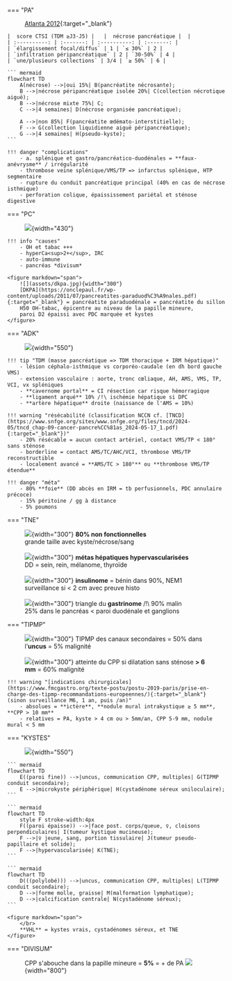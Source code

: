 === "PA"
    <figure markdown="span">
        [Atlanta 2012](https://onclepaul.net/wp-content/uploads/2011/07/pancr%C3%A9atites-Atlanta-r%C3%A9vis%C3%A9-2012FILEminimizer.pdf){:target="_blank"}  
    </figure>

    |  score CTSI (TDM ≥J3-J5) |   |  nécrose pancréatique |  | 
    | :----------: | :-------: | :----------: | :-------: |
    | `élargissement focal/diffus` | 1 | `≤ 30%` | 2 |
    | `infiltration péripancréatique` | 2 | `30-50%` | 4 |
    | `une/plusieurs collections` | 3/4 | `≥ 50%` | 6 |

    ``` mermaid
    flowchart TD
        A(nécrose) -->|oui 15%| B(pancréatite nécrosante);
        B -->|nécrose péripancréatique isolée 20%| C(collection nécrotique aiguë);
        B -->|nécrose mixte 75%| C;
        C -->|4 semaines| D(nécrose organisée pancréatique);

        A -->|non 85%| F(pancréatite œdémato-interstitielle);
        F --> G(collection liquidienne aiguë péripancréatique);
        G -->|4 semaines| H(pseudo-kyste);
    ```

    !!! danger "complications"
        - a. splénique et gastro/pancréatico-duodénales = **faux-anévrysme** / irrégularité
        - thrombose veine splénique/VMS/TP => infarctus splénique, HTP segmentaire
        - rupture du conduit pancréatique principal (40% en cas de nécrose isthmique)
        - perforation colique, épaississement pariétal et sténose digestive


=== "PC"
    <figure markdown="span">
        ![](assets/PC.jpg){width="430"}
    </figure>

    !!! info "causes"
        - OH et tabac +++
        - hyperCa<sup>2+</sup>, IRC
        - auto-immune
        - pancréas *divisum* 

    <figure markdown="span">
        ![](assets/dkpa.jpg){width="300"}
        [DKPA](https://onclepaul.fr/wp-content/uploads/2011/07/pancreatites-paraduod%C3%A9nales.pdf){:target="_blank"} = pancréatite paraduodénale = pancréatite du sillon  
        H50 OH-tabac, épicentre au niveau de la papille mineure,  
        paroi D2 épaissi avec PDC marquée et kystes
    </figure>


=== "ADK"
    <figure markdown="span">
        ![](assets/anatpanc.jpg){width="550"}
    </figure>

    !!! tip "TDM (masse pancréatique => TDM thoracique + IRM hépatique)"
        - lésion céphalo-isthmique vs corporéo-caudale (en dh bord gauche VMS)
        - extension vasculaire : aorte, tronc cœliaque, AH, AMS, VMS, TP, VCI, vx spléniques
        - **cavernome portal** = CI résection car risque hémorragique
        - **ligament arqué** 10% /!\ ischémie hépatique si DPC
        - **artère hépatique** droite (naissance de l'AMS = 10%)

    !!! warning "résécabilité (classification NCCN cf. [TNCD](https://www.snfge.org/sites/www.snfge.org/files/tncd/2024-05/tncd_chap-09-cancer-pancre%CC%81as_2024-05-17_1.pdf){:target="_blank"})"
        - 20% résécable = aucun contact artériel, contact VMS/TP < 180° sans sténose
        - borderline = contact AMS/TC/AHC/VCI, thrombose VMS/TP reconstructible
        - localement avancé = **AMS/TC > 180°** ou **thrombose VMS/TP étendue**

    !!! danger "méta"
        - 80% **foie** (DD abcès en IRM = tb perfusionnels, PDC annulaire précoce)
        - 15% péritoine / gg à distance
        - 5% poumons


=== "TNE"
    <figure markdown="span">
        ![](assets/TNE.jpg){width="300"}
        **80% non fonctionnelles**  
        grande taille avec kyste/nécrose/sang  
        </br>
        ![](assets/metashyper.jpg){width="300"}
        **métas hépatiques hypervascularisées**  
        DD = sein, rein, mélanome, thyroïde  
        </br>
        ![](assets/insulinome.jpg){width="300"}
        **insulinome** = bénin dans 90%, NEM1  
        surveillance si < 2 cm avec preuve histo  
        </br>
        ![](assets/gastrinome.jpg){width="300"}
        triangle du **gastrinome** /!\ 90% malin  
        25% dans le pancréas < paroi duodénale et ganglions
    </figure>  


=== "TIPMP"
    <figure markdown="span">
        ![](assets/tipmp.jpg){width="300"}
        TIPMP des canaux secondaires = 50% dans l'**uncus** = 5% malignité  
        </br>
        ![](assets/tipmpcpp.jpg){width="300"}
        atteinte du CPP si dilatation sans sténose **> 6 mm** = 60% malignité  
    </figure> 

    !!! warning "[indications chirurgicales](https://www.fmcgastro.org/texte-postu/postu-2019-paris/prise-en-charge-des-tipmp-recommandations-europeennes/){:target="_blank"} (sinon surveillance M6, 1 an, puis /an)"
        - absolues = **ictère**, **nodule mural intrakystique ≥ 5 mm**, **CPP > 10 mm**
        - relatives = PA, kyste > 4 cm ou > 5mm/an, CPP 5-9 mm, nodule mural < 5 mm


=== "KYSTES"
    <figure markdown="span">
        ![](assets/kystespanc.jpg){width="550"}
    </figure> 

    ``` mermaid
    flowchart TD
        E((paroi fine)) -->|uncus, communication CPP, multiples| G(TIPMP conduit secondaire); 
        E -->|microkyste périphérique| H(cystadénome séreux uniloculaire);
    ```

    ``` mermaid
    flowchart TD
        style F stroke-width:4px
        F((paroi épaisse)) -->|face post. corps/queue, ♀, cloisons perpendiculaires| I(tumeur kystique mucineuse);
        F -->|♀ jeune, sang, portion tissulaire| J(tumeur pseudo-papillaire et solide); 
        F -->|hypervascularisée| K(TNE);
    ```

    ``` mermaid
    flowchart TD
        D(((polylobé))) -->|uncus, communication CPP, multiples| L(TIPMP conduit secondaire);
        D -->|forme molle, graisse| M(malformation lymphatique);
        D -->|calcification centrale| N(cystadénome séreux);
    ```

    <figure markdown="span">
        </br>
        **VHL** = kystes vrais, cystadénomes séreux, et TNE
    </figure> 


=== "DIVISUM"
    <figure markdown="span">
        CPP s'abouche dans la papille mineure = **5%** = + de PA
        ![](assets/divisum.jpg){width="800"} 
    </figure> 

